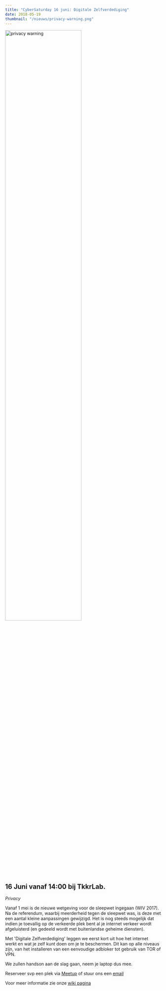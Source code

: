 ```yaml
---
title: "CyberSaturday 16 juni: Digitale Zelfverdediging"
date: 2018-05-19
thumbnail: "/nieuws/privacy-warning.png"
---
```


<img alt="privacy warning" src="/nieuws/privacy-warning.png" height="70%" width="70%" align="middle">

## 16 Juni vanaf 14:00 bij TkkrLab.

*Privacy*

Vanaf 1 mei is de nieuwe wetgeving voor de sleepwet ingegaan (WIV 2017). Na de referendum, waarbij meerderheid tegen de sleepwet was, is deze met een aantal kleine aanpassingen gewijzigd. Het is nog steeds mogelijk dat indien je toevallig op de verkeerde plek bent al je internet verkeer wordt afgeluisterd (en gedeeld wordt met buitenlandse geheime diensten).

Met 'Digitale Zelfverdediging' leggen we eerst kort uit hoe het internet werkt en wat je zelf kunt doen om je te beschermen. Dit kan op alle niveaus zijn, van het installeren van een eenvoudige adbloker tot gebruik van TOR of VPN.

We zullen handson aan de slag gaan, neem je laptop dus mee.

Reserveer svp een plek via [Meetup](https://www.meetup.com/tkkrlab/events/250946678/) of stuur ons een [email](mailto:bestuur@tkkrlab.nl)

Voor meer informatie zie onze [wiki pagina](https://tkkrlab.nl/wiki/CyberSaturday_:_Digitale_Zelfverdediging)